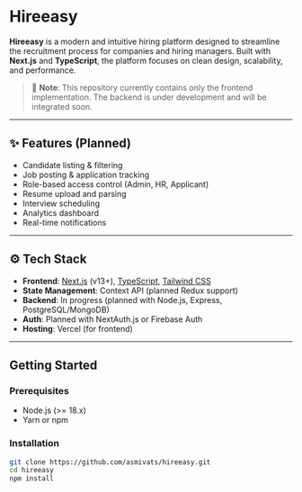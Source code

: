 # Hireeasy

**Hireeasy** is a modern and intuitive hiring platform designed to streamline the recruitment process for companies and hiring managers. Built with **Next.js** and **TypeScript**, the platform focuses on clean design, scalability, and performance.

> 🚧 **Note**: This repository currently contains only the frontend implementation. The backend is under development and will be integrated soon.

---

## ✨ Features (Planned)

- Candidate listing & filtering  
- Job posting & application tracking  
- Role-based access control (Admin, HR, Applicant)  
- Resume upload and parsing  
- Interview scheduling  
- Analytics dashboard  
- Real-time notifications

---

## ⚙️ Tech Stack

- **Frontend**: [Next.js](https://nextjs.org/) (v13+), [TypeScript](https://www.typescriptlang.org/), [Tailwind CSS](https://tailwindcss.com/)
- **State Management**: Context API (planned Redux support)
- **Backend**: In progress (planned with Node.js, Express, PostgreSQL/MongoDB)
- **Auth**: Planned with NextAuth.js or Firebase Auth
- **Hosting**: Vercel (for frontend)

---

## Getting Started

### Prerequisites

- Node.js (>= 18.x)
- Yarn or npm

### Installation

```bash
git clone https://github.com/asmivats/hireeasy.git
cd hireeasy
npm install
